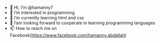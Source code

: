 - 👋 Hi, I’m @hamanny7
- 👀 I’m interested in programming
- 🌱 I’m currently learning html and css
- 💞️ I’am looking forward to cooperate in learning programming languages
- 📫 How to reach me on Facebook(https://www.facebook.com/hamanny.abdallah)

<!---
hamanny7/hamanny7 is a ✨ special ✨ repository because its `README.md` (this file) appears on your GitHub profile.
You can click the Preview link to take a look at your changes.
--->
